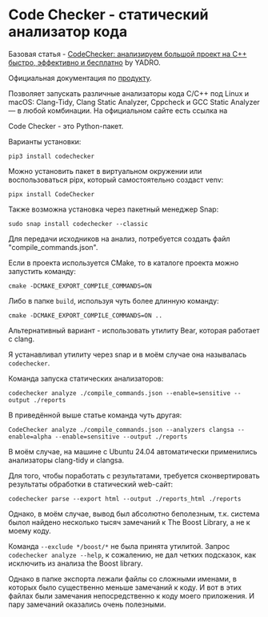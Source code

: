 # Code Checker - статический анализатор кода

Базовая статья - [CodeChecker: анализируем большой проект на С++ быстро, эффективно и бесплатно](https://habr.com/ru/companies/yadro/articles/838878/) by YADRO.

Официальная документация по [продукту](https://codechecker.readthedocs.io/en/latest/).

Позволяет запускать различные анализаторы кода C/C++ под Linux и macOS: Clang-Tidy, Clang Static Analyzer, Cppcheck и GCC Static Analyzer — в любой комбинации. На официальном сайте есть ссылка на 

Code Checker - это Python-пакет.

Варианты установки:

```shell
pip3 install codechecker
```

Можно установить пакет в виртуальном окружении или воспользоваться pipx, который самостоятельно создаст venv: 

```shell
pipx install CodeChecker
```

Также возможна установка через пакетный менеджер Snap:

```shell
sudo snap install codechecker --classic
```

Для передачи исходников на анализ, потребуется создать файл "compile_commands.json".

Если в проекта используется CMake, то в каталоге проекта можно запустить команду:

```shell
cmake -DCMAKE_EXPORT_COMPILE_COMMANDS=ON
```

Либо в папке `build`, используя чуть более длинную команду:

```shell
cmake -DCMAKE_EXPORT_COMPILE_COMMANDS=ON ..
```

Альтернативный вариант - использовать утилиту Bear, которая работает с clang.

Я устанавливал утилиту через snap и в моём случае она называлась `codechecker`.

Команда запуска статических анализаторов:

```shell
codechecker analyze ./compile_commands.json --enable=sensitive --output ./reports
```

В приведённой выше статье команда чуть другая:

```shell
CodeChecker analyze ./compile_commands.json --analyzers clangsa --enable=alpha --enable=sensitive --output ./reports
```

В моём случае, на машине с Ubuntu 24.04 автоматически применились анализаторы clang-tidy и clangsa.

Для того, чтобы поработать с результатами, требуется сконвертировать результаты обработки в статический web-сайт:

```shell
codechecker parse --export html --output ./reports_html ./reports
```

Однако, в моём случае, вывод был абсолютно беполезным, т.к. система былол найдено несколько тысяч замечаний к The Boost Library, а не к моему коду.

Команда `--exclude */boost/*` не была принята утилитой. Запрос `codechecker analyze --help`, к сожалению, не дал четких подсказок, как исключить из анализа the Boost library.

Однако в папке экспорта лежали файлы со сложными именами, в которых было существенно меньше замечаний к коду. И вот в этих файлах были замечания непосредственно к коду моего приложения. И пару замечаний оказались очень полезными.
